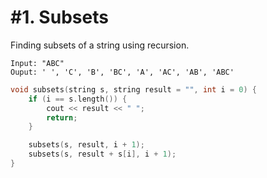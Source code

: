 # #1. Subsets

Finding subsets of a string using recursion.

```
Input: "ABC"
Ouput: ' ', 'C', 'B', 'BC', 'A', 'AC', 'AB', 'ABC'
```

```cpp
void subsets(string s, string result = "", int i = 0) {
	if (i == s.length()) {
		cout << result << " ";
		return;
	}

	subsets(s, result, i + 1);
	subsets(s, result + s[i], i + 1);
}
```

